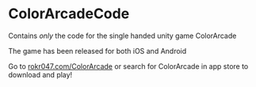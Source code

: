 ColorArcadeCode
===============

Contains *only* the code for the single handed unity game ColorArcade

The game has been released for both iOS and Android

Go to <a href="http://rokr047.com/ColorArcade">rokr047.com/ColorArcade</a> or search for ColorArcade in app store to download and play!
